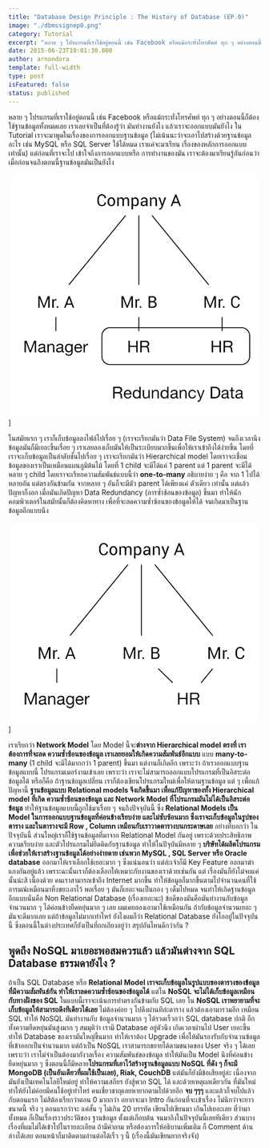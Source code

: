 ```yaml
---
title: "Database Design Principle : The History of Database (EP.0)"
image: "./dbmssignep0.png"
category: Tutorial
excerpt: "หลาย ๆ โปรแกรมที่เราใช้อยู่ตอนนี้ เช่น Facebook หรือแม้กระทั่งโทรศัพท์ ทุก ๆ อย่างตอนนี้ก็ต้องใช้ฐานข้อมูลทั้งหมดเลย เราเลยจำเป็นที่ต้องรู้ว่า มันทำงานยังไง แล้วเราจะออกแบบมันยังไง ใน Tutorial เราจะมาพูดในเรื่องของการออกแบบฐานข้อมูล (ไม่เน้นนะว่าจ..."
date: 2015-06-23T19:01:30.000
author: arnondora
template: full-width
type: post
isFeatured: false
status: published
---
```


หลาย ๆ โปรแกรมที่เราใช้อยู่ตอนนี้ เช่น Facebook หรือแม้กระทั่งโทรศัพท์ ทุก ๆ อย่างตอนนี้ก็ต้องใช้ฐานข้อมูลทั้งหมดเลย เราเลยจำเป็นที่ต้องรู้ว่า มันทำงานยังไง แล้วเราจะออกแบบมันยังไง ใน Tutorial เราจะมาพูดในเรื่องของการออกแบบฐานข้อมูล (ไม่เน้นนะว่าจะเอาไปสร้างด้วยฐานข้อมูลอะไร เช่น MySQL หรือ SQL Server ใช้ได้หมด เราแค่จะมาเรียน เรื่องของหลักการออกแบบเท่านั้น)
แต่ก่อนที่เราจะไป เข้าใจถึงการออกแบบหรือ การทำงานของมัน เราจะต้องมาเรียนรู้กันก่อนว่า เมื่อก่อนจนถึงตอนนี้ฐานข้อมูลมันเป็นยังไง

![DBEP0_1](./DBEP0_1.png)]

ในสมัยแรก ๆ เราก็เก็บข้อมูลลงไฟล์ไปเรื่อย ๆ (เราจะเรียกมันว่า Data File System) จนถึงเวลานึงข้อมูลมันก็มีเยอะขึ้นเรื่อย ๆ เราเลยลองเก็บมันให้เป็นระเบียบมากขึ้นเพื่อให้เราเข้าถึงได้ง่ายขึ้น โดยที่เราจะเก็บข้อมูลเป็นลำดับชั้นไปเรื่อย ๆ เราจะเรียกมันว่า Hierarchical model โดยเราจะเชื่อมข้อมูลของเราเป็นเหมือนแผนภูมิต้นไม้ โดยที่ 1 child จะมีได้แค่ 1 parent แต่ 1 parent จะมีได้หลาย ๆ child
โดยเราจะเรียกความสัมพันธ์แบบนี้ว่า **one-to-many** อธิบายง่าย ๆ คือ จาก 1 ไปได้หลายอัน แต่ตรงกันข้ามกัน จากหลาย ๆ อันก็จะมีตัว parent ได้เพียงแค่ ตัวเดียว เท่านั้น
แต่แล้วปัญหาก็งอก เมื่อมันเกิดปัญหา Data Redundancy (การซ้ำซ้อนของข้อมูล) ขึ้นมา ทำให้นักคอมพิวเตอร์ในสมัยนั้นก็ต้องคิดหาทาง เพื่อที่จะลดความซ้ำซ้อนของข้อมูลให้ได้ จนเกิดมาเป็นฐานข้อมูลอีกแบบนึง

![DBEP0_2](./DBEP0_2.png)]

เราเรียกว่า **Network Model** โดย Model นี้จะ**ต่างจาก Hierarchical model ตรงที่ เราต้องการที่จะลด ความซ้ำซ้อนของข้อมูล เราเลยยอมให้เกิดความสัมพันธ์อีกแบบ** แบบ **many-to-many** (1 child จะมีได้มากกว่า 1 parent) ขึ้นมา แต่งานก็เกิดอีก เพราะว่า ถ้าเราออกแบบฐานข้อมูลแบบนี้ โปรแกรมเมอร์งานเข้าเลย เพราะว่า เราจะไม่สามารถออกแบบโปรแกรมที่เป็นอิสระต่อข้อมูลได้ หรือก็คือ ถ้าฐานข้อมูลเปลี่ยน เราก็ต้องเขียนโปรแกรมใหม่เพื่อให้ตามฐานข้อมูล
แต่ ๆ เพื่อแก้ปัญหานี้ **ฐานข้อมูลแบบ Relational models จึงเกิดขึ้นมา เพื่อแก้ปัญหาของทั้ง Hierarchical model ที่เกิด ความซ้ำซ้อนของข้อมูล และ Network Model ที่โปรแกรมมันไม่ได้เป็นอิสระต่อข้อมูล** ทำให้ฐานข้อมูลแบบนี้ถูกใช้มาเรื่อย ๆ จนถึงปัจจุบันนี้
ซึ่ง **Relational Models เป็น Model ในการออกแบบฐานข้อมูลที่ค่อนข้างเรียบง่าย และไม่ซับซ้อนมาก ซึ่งเราจะเก็บข้อมูลในรูปของตาราง และในตารางจะมี Row , Column เหมือนกับเราวาดตารางบนกระดาษเลย**
อย่างที่บอกว่า ในปัจจุบันนี้ ส่วนใหญ่เราก็ใช้ฐานข้อมูลที่มาจาก Relational Model กันอยู่ เพราะด้วยประสิทธิภาพ ความเรียบง่าย และตัวโปรแกรมไม่ยึดติดกับฐานข้อมูล ทำให้ในปัจุบันมีหลาย ๆ **บริษัทได้ผลิตโปรแกรมเพื่อช่วยให้เราสร้างฐานข้อมูลได้อย่างง่ายดาย เช่นพวก MySQL , SQL Server หรือ Oracle database** ออกมาให้เราเลือกใช้เยอะมาก ๆ ซึ่งแน่นอนว่า แต่ล่ะเจ้าก็มี Key Feature ออกมาฆ่าแกงกันอยู่แล้ว เพราะฉะนั้นเราก็ต้องเลือกให้เหมาะกับงานของเราด้วยเช่นกัน
แต่ เรื่องมันก็ยังไม่จบแค่นั้นน่ะสิ เนื่องด้วย คนเราสามารถเข้าถึง Internet มากขึ้น ทำให้ข้อมูลก็มากขึ้นตามไปจำนวนคนที่ใช้ อารมณ์เหมือนมาทิ้งขยะเอาไว้ พอเรื่อย ๆ มันก็เยอะจนเป็นกอง ๆ เต็มไปหมด จนทำให้เกิดฐานข้อมูลอีกแบบนั่นคือ Non Relational Database (เรื่องเยอะนะ) ข้อดีของมันคือมันทำงานกับข้อมูลจำนวนมาก ๆ ได้ค่อนข้างยืดหยุ่นมาก ๆ เลย ผมเคยลองเอามาใช้เหมือนกัน ถ้ากับข้อมูลจำนวนเยอะ ๆ มันจะดีมากเลย แต่ถ้าข้อมูลไม่มากเท่าไหร่ ยังไงผมก็ว่า Relational Database ยังโออยู่ในปัจจุบันนี้ ซึ่งตอนนี้ในต่างประเทศก็ยังเป็นที่ถกเถียงอยู่ว่า สรุปอันไหนดีกว่ากัน ?

## **พูดถึง NoSQL มาเยอะพอสมควรแล้ว แล้วมันต่างจาก SQL Database ธรรมดายังไง ?**
ถ้าเป็น SQL Database หรือ **Relational Model เราจะเก็บข้อมูลในรูปแบบของตารางของข้อมูลที่มีความสัมพันธ์กัน ทำให้เราลดความซ้ำซ้อนของข้อมูลได้** แต่ใน **NoSQL จะไม่ได้เก็บข้อมูลเหมือนกับทางฝั่งของ SQL** ในแบบนี้เราจะเน้นการทำตรงกันข้ามกับ SQL เลย ใน **NoSQL เราพยายามที่จะเก็บข้อมูลให้สามารถดึงทีเดียวได้เลย** ไม่ต้องค่อย ๆ ไปดึงผ่านทีล่ะตาราง แล้วต้องเอามารวมอีก เหมือน SQL ทำให้ NoSQL มันทำงานกับ ข้อมูลจำนวนมาก ๆ ได้รวดเร็วกว่า SQL database ปกติ อีกทั้งความยืดหยุ่นมันสูงมาก ๆ
สมมุติว่า เรามี Database อยู่ตัวนึง เกิดเวลาผ่านไป User เยอะขึ้นทำให้ Database ของเรามันใหญ่ขึ้นมาก ทำให้เราต้อง Upgrade เพื่อให้มันรองรับกับจำนวนข้อมูลที่เข้าออกเป็นจำนวนมาก แต่ถ้าเป็น NoSQL เราสามารถขยายได้ตามขนาดของ User จริง ๆ ได้เลย เพราะว่า เราไม่จำเป็นต้องมากังวลเรื่อง ความสัมพันธ์ของข้อมูล ทำให้มันเป็น Model นึงที่ค่อนข้างยืดหยุ่นมาก ๆ ซึ่งตอนนี้ก็มีหลาย**โปรแกรมที่เอาไว้สร้างฐานข้อมูลแบบ NoSQL ที่ดัง ๆ ก็จะมี  MongoDB (เป็นอันเดียวที่ผมใช้เป็นเลย), Riak, CouchDB**
แต่มันก็ยังมีข้อเสียอยู่ล่ะ เนื่องจากมันยังเป็นเทคโนโลยีใหม่อยู่ ทำให้ความเสถียร ยังสู้พวก SQL ได้ และด้วยเหตุผลเดียวกัน ที่มันใหม่ ทำให้ยังไม่ค่อยมีคนใช้อยู่เท่าไหร่ คนเชี่ยวชาญเลยหายากตามไปด้วยอีก
**จบ ๆๆๆ** และแล้วก็จบไปแล้วกับตอนแรก ไม่สิต้องเรียกว่าตอน 0 มากกว่า อยากจะมา Intro กันก่อนที่จะเข้าเรื่อง ไม่นึกว่าจะยาวขนาดนี้ จริง ๆ ตอนแรกว่าจะ แค่สั้น ๆ ไม่เกิน 20 บรรทัด เขียนไปเขียนมา เกินไปเยอะเลย ที่ว่ามาทั้งหมด ก็เป็นเรื่องราวประวัติของ ฐานข้อมูล ตั้งแต่เกือบต้น จนมาถึงในปัจจุบันนี้เลยทีเดียว ส่วนบางเรื่องที่ผมไม่ได้เข้าไปในรายละเอียด ถ้ามีคำถาม หรือต้องการให้อธิบานเพิ่มเติม ก็ Comment ด้านล่างได้เลย ตอนหน้าก็มาติดตามอ่านต่อได้เร็ว ๆ นี้ (เรื่องนี้มันเขียนยากจริงจัง)
